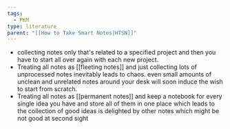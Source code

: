 ```yaml
---
tags:
  - PKM
type: literature
parent: "[[How to Take Smart Notes|HTSN]]"
---
```

- collecting notes only that's related to a specified project and then you have to start all over again with each new project.
- Treating all notes as [[fleeting notes]] and just collecting lots of unprocessed notes inevitably leads to chaos. even small amounts of unclean and unrelated notes around your desk will soon induce the wish to start from scratch. 
- Treating all notes as [[permanent notes]] and keep a notebook for every single idea you have and store all of them in one place which leads to the collection of good ideas is delighted by other notes which might be not good at second sight